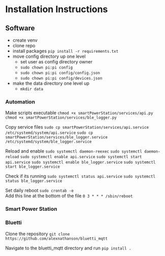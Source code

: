# Installation Instructions

## Software

* create venv
* clone repo
* install packages `pip install -r requirements.txt`
* move config directory up one level
	* set user as config directory owner 
	* `sudo chown pi:pi config`
	* `sudo chown pi:pi config/config.json`
	* `sudo chown pi:pi config/devices.json`
* make the data directory one level up
	* `mkdir data`

### Automation
Make scripts executable
`chmod +x smartPowerStation/services/api.py`
`chmod +x smartPowerStation/services/ble_logger.py`

Copy service files
`sudo cp smartPowerStation/services/api.service /etc/systemd/system/api.service`
`sudo cp smartPowerStation/services/ble_logger.service /etc/systemd/system/ble_logger.service`

Reload and enable
`sudo systemctl daemon-reexec`
`sudo systemctl daemon-reload`
`sudo systemctl enable api.service`
`sudo systemctl start api.service`
`sudo systemctl enable ble_logger.service`
`sudo systemctl start ble_logger.service`

Check if its running
`sudo systemctl status api.service`
`sudo systemctl status ble_logger.service`

Set daily reboot
`sudo crontab -e`<br>
Add this line at the bottom of the file `0 3 * * * /sbin/reboot`

### Smart Power Station

### Bluetti

Clone the repository `git clone https://github.com/alexnathanson/bluetti_mqtt`

Navigate to the bluetti_mqtt directory and run `pip install .`

